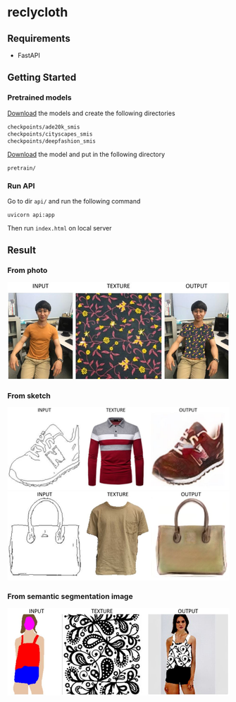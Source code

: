# reclycloth

## Requirements
- FastAPI

## Getting Started

### Pretrained models
[Download](https://drive.google.com/file/d/1og_9By_xdtnEd9-xawAj4jYbXR6A9deG/view) the models and create the following directories
```
checkpoints/ade20k_smis
checkpoints/cityscapes_smis
checkpoints/deepfashion_smis
```
[Download](https://drive.google.com/file/d/1l7PUB8uAGRyqvZ0ti0ZACoI2CzJxOVoI/view) the model and put in the following directory
```
pretrain/
```

### Run API
Go to dir `api/` and run the following command
```
uvicorn api:app
```

Then run `index.html` on local server

## Result

### From photo
![sample1](/imgs/sample1.JPG)
### From sketch
![sample1](/imgs/sample2.JPG)
![sample1](/imgs/sample3.JPG)

### From semantic segmentation image
![sample1](/imgs/sample4.JPG)
